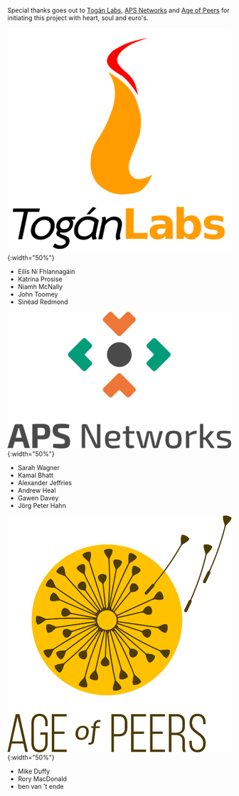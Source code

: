 Special thanks goes out to [Togán Labs](https://www.toganlabs.com),
[APS Networks](https://aps-networks.com) and
[Age of Peers](https://ageofpeers.com) for initiating this project with heart,
soul and euro's.

![Togán Labs  Logo](assets/images/ToganLabs-SQUARE.png){:width="50%"}

- Eilís Ní Fhlannagáin
- Katrina Prosise
- Niamh McNally
- John Toomey
- Sinéad Redmond

![APS Networks Logo](assets/images/APS_LOGO_BELOW_COLOUR.svg){:width="50%"}

- Sarah Wagner
- Kamal Bhatt
- Alexander Jeffries
- Andrew Heal
- Gawen Davey
- Jörg Peter Hahn

![Age of Peers Logo](assets/images/AoP_logo_vertical_full_colour.png){:width="50%"}

- Mike Duffy
- Rory MacDonald
- ben van 't ende
